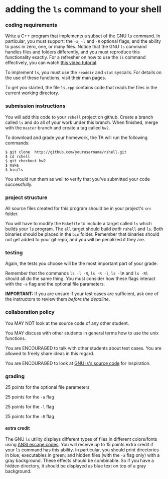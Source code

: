 # adding the `ls` command to your shell

### coding requirements

Write a C++ program that implements a subset of the GNU `ls` command.  In particular, you must support: the `-a`, `-l` and `-R` optional flags; and the ability to pass in zero, one, or many files.  Notice that the GNU `ls` command handles files and folders differently, and you must reproduce this functionality exactly.  For a refresher on how to use the `ls` command effectively, you can watch [this video tutorial](https://izbicki.me/blog/videoguide-for-github-vim-bash.html#ls).

To implement `ls`, you must use the `readdir` and `stat` syscalls.  For details on the use of these functions, visit their man pages.

To get you started, the file `ls.cpp` contains code that reads the files in the current working directory.  

### submission instructions

You will add this code to your `rshell` project on github.  Create a branch called `ls` and do all of your work under this branch.  When finished, merge with the `master` branch and create a tag called `hw2`.

To download and grade your homework, the TA will run the following commands:

```
$ git clone  http://github.com/yourusername/rshell.git
$ cd rshell
$ git checkout hw2
$ make
$ bin/ls
```

You should run them as well to verify that you've submitted your code successfully.

### project structure

All source files created for this program should be in your project's `src` folder.  

You will have to modify the `Makefile` to include a target called `ls` which builds your `ls` program.  The `all` target should build *both* `rshell` and `ls`.  Both binaries should be placed in the `bin` folder.  Remember that binaries should not get added to your git repo, and you will be penalized if they are.

### testing

Again, the tests you choose will be the most important part of your grade.  

Remember that the commands `ls -l -R`, `ls -R -l`, `ls -lR` and `ls -Rl` should all do the same thing.  You must consider how these flags interact with the `-a` flag and the optional file parameters.

**IMPORTANT:** If you are unsure if your test cases are sufficient, ask one of the instructors to review them *before the deadline*.

### collaboration policy

You MAY NOT look at the source code of any other student.

You MAY discuss with other students in general terms how to use the unix functions.

You are ENCOURAGED to talk with other students about test cases.
You are allowed to freely share ideas in this regard.

You are ENCOURAGED to look at [GNU ls's source code](https://www.gnu.org/software/coreutils/) for inspiration.

### grading

25 points for the optional file parameters

25 points for the `-a` flag

25 points for the `-l` flag

25 points for the `-R` flag

#### extra credit

The GNU `ls` utility displays different types of files in different colors/fonts using [ANSI escape codes](https://en.wikipedia.org/wiki/ANSI_escape_code).
You will receive up to 15 points extra credit if your `ls` command has this ability.
In particular, you should print directories in blue; executables in green; and hidden files (with the `-a` flag only) with a gray background.
These effects should be combinable.
So if you have a hidden directory, it should be displayed as blue text on top of a gray background.
